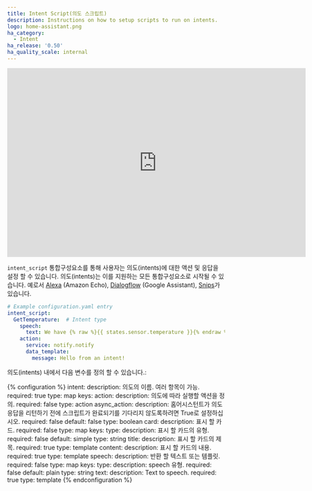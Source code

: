 ```yaml
---
title: Intent Script(의도 스크립트)
description: Instructions on how to setup scripts to run on intents.
logo: home-assistant.png
ha_category:
  - Intent
ha_release: '0.50'
ha_quality_scale: internal
---
```


<iframe width="690" height="437" src="https://www.youtube.com/embed/5hDEwnqQqT0" frameborder="0" allow="accelerometer; autoplay; encrypted-media; gyroscope; picture-in-picture" allowfullscreen></iframe>

`intent_script` 통합구성요소를 통해 사용자는 의도(intents)에 대한 액션 및 응답을 설정 할 수 있습니다. 의도(intents)는 이를 지원하는 모든 통합구성요소로 시작될 수 있습니다. 
예로서 [Alexa](/integrations/alexa/) (Amazon Echo), [Dialogflow](/integrations/dialogflow/) (Google Assistant), [Snips](/integrations/snips/)가 있습니다.

```yaml
# Example configuration.yaml entry
intent_script:
  GetTemperature:  # Intent type
    speech:
      text: We have {% raw %}{{ states.sensor.temperature }}{% endraw %} degrees
    action:
      service: notify.notify
      data_template:
        message: Hello from an intent!
```

의도(intents) 내에서 다음 변수를 정의 할 수 있습니다.:

{% configuration %}
intent:
  description: 의도의 이름. 여러 항목이 가능.
  required: true
  type: map
  keys:
    action:
      description: 의도에 따라 실행할 액션을 정의.
      required: false
      type: action
    async_action:
      description: 홈어시스턴트가 의도 응답을 리턴하기 전에 스크립트가 완료되기를 기다리지 않도록하려면 True로 설정하십시오.
      required: false
      default: false
      type: boolean
    card:
      description: 표시 할 카드.
      required: false
      type: map
      keys:
        type:
          description: 표시 할 카드의 유형.
          required: false
          default: simple
          type: string
        title:
          description: 표시 할 카드의 제목.
          required: true
          type: template
        content:
          description: 표시 할 카드의 내용.
          required: true
          type: template
    speech:
      description: 반환 할 텍스트 또는 템플릿.
      required: false
      type: map
      keys:
        type:
          description: speech 유형.
          required: false
          default: plain
          type: string
        text:
          description: Text to speech.
          required: true
          type: template
{% endconfiguration %}
